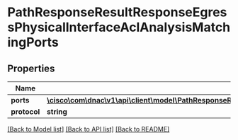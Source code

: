 # PathResponseResultResponseEgressPhysicalInterfaceAclAnalysisMatchingPorts

## Properties
Name | Type | Description | Notes
------------ | ------------- | ------------- | -------------
**ports** | [**\cisco\com\dnac\v1\api\client\model\PathResponseResultResponseEgressPhysicalInterfaceAclAnalysisPorts[]**](PathResponseResultResponseEgressPhysicalInterfaceAclAnalysisPorts.md) |  | [optional] 
**protocol** | **string** |  | [optional] 

[[Back to Model list]](../README.md#documentation-for-models) [[Back to API list]](../README.md#documentation-for-api-endpoints) [[Back to README]](../README.md)


